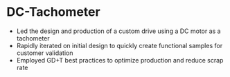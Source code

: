 # DC-Tachometer
- Led the design and production of a custom drive using a DC motor as a tachometer
- Rapidly iterated on initial design to quickly create functional samples for customer validation
- Employed GD+T best practices to optimize production and reduce scrap rate
